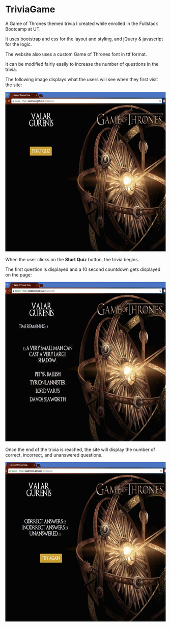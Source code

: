 # TriviaGame

A  Game of Thrones themed trivia I created while enrolled in the Fullstack Bootcamp at UT.

It uses bootstrap and css for the layout and styling, and jQuery & javascript for the logic.

The website also uses a custom Game of Thrones font in ttf format.

It can be modified fairly easily to increase the number of questions in the trivia.

The following image displays what the users will see when they first visit the site:

<img src="assets/images/triviaBegins.png" alt="Website Screenshot" height="500px" width="800px">

When the user clicks on the **Start Quiz** button, the trivia begins.

The first question is displayed and a 10 second countdown gets displayed on the page:

<img src="assets/images/triviaQuestion.png" alt="Website Screenshot" height="500px" width="800px">

Once the end of the trivia is reached, the site will display the number of correct, incorrect, and unanswered questions.

<img src="assets/images/triviaResults.png" alt="Website Screenshot" height="500px" width="800px">